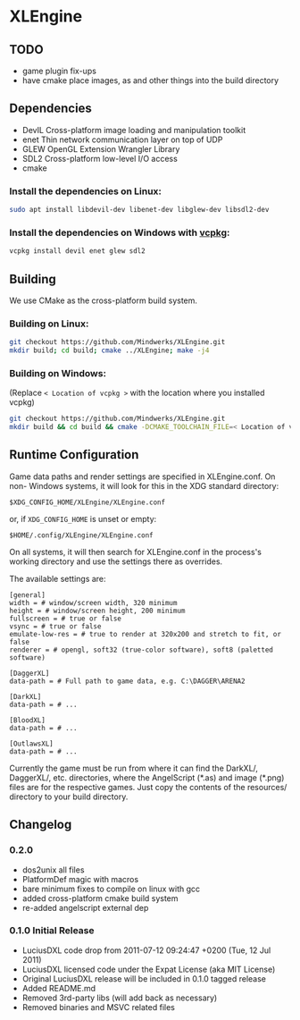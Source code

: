 # XLEngine

## TODO
* game plugin fix-ups
* have cmake place images, as and other things into the build directory

## Dependencies
* DevIL Cross-platform image loading and manipulation toolkit
* enet Thin network communication layer on top of UDP
* GLEW OpenGL Extension Wrangler Library
* SDL2 Cross-platform low-level I/O access
* cmake

### Install the dependencies on Linux:
```bash
sudo apt install libdevil-dev libenet-dev libglew-dev libsdl2-dev
```

### Install the dependencies on Windows with [vcpkg](https://docs.microsoft.com/en-us/cpp/vcpkg):
```bash
vcpkg install devil enet glew sdl2
```

## Building
We use CMake as the cross-platform build system.

### Building on Linux:
```bash
git checkout https://github.com/Mindwerks/XLEngine.git
mkdir build; cd build; cmake ../XLEngine; make -j4
```

### Building on Windows:
(Replace ```< Location of vcpkg >``` with the location where you installed vcpkg)
```bash
git checkout https://github.com/Mindwerks/XLEngine.git
mkdir build && cd build && cmake -DCMAKE_TOOLCHAIN_FILE=< Location of vcpkg >\scripts\buildsystems\vcpkg.cmake ../XLEngine
```

## Runtime Configuration
Game data paths and render settings are specified in XLEngine.conf. On non-
Windows systems, it will look for this in the XDG standard directory:
```
$XDG_CONFIG_HOME/XLEngine/XLEngine.conf
```
or, if `XDG_CONFIG_HOME` is unset or empty:
```
$HOME/.config/XLEngine/XLEngine.conf
```

On all systems, it will then search for XLEngine.conf in the process's working
directory and use the settings there as overrides.

The available settings are:
```
[general]
width = # window/screen width, 320 minimum
height = # window/screen height, 200 minimum
fullscreen = # true or false
vsync = # true or false
emulate-low-res = # true to render at 320x200 and stretch to fit, or false
renderer = # opengl, soft32 (true-color software), soft8 (paletted software)

[DaggerXL]
data-path = # Full path to game data, e.g. C:\DAGGER\ARENA2

[DarkXL]
data-path = # ...

[BloodXL]
data-path = # ...

[OutlawsXL]
data-path = # ...
```

Currently the game must be run from where it can find the DarkXL/, DaggerXL/,
etc. directories, where the AngelScript (\*.as) and image (\*.png) files are for
the respective games. Just copy the contents of the resources/ directory to your build directory.

## Changelog

### 0.2.0
* dos2unix all files
* PlatformDef magic with macros
* bare minimum fixes to compile on linux with gcc
* added cross-platform cmake build system
* re-added angelscript external dep

### 0.1.0 Initial Release
* LuciusDXL code drop from 2011-07-12 09:24:47 +0200 (Tue, 12 Jul 2011)
* LuciusDXL licensed code under the Expat License (aka MIT License)
* Original LuciusDXL release will be included in 0.1.0 tagged release
* Added README.md
* Removed 3rd-party libs (will add back as necessary)
* Removed binaries and MSVC related files
